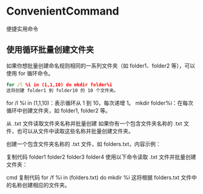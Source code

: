 # ConvenientCommand
便捷实用命令

## 使用循环批量创建文件夹
如果你想批量创建命名规则相同的一系列文件夹（如 folder1、folder2 等），可以使用 for 循环命令。

```cmd
for /l %i in (1,1,10) do mkdir folder%i
这将创建 folder1 到 folder10 的 10 个文件夹。
```
for /l %i in (1,1,10)：表示循环从 1 到 10，每次递增 1。
mkdir folder%i：在每次循环中创建文件夹，如 folder1, folder2 等。

从 .txt 文件读取文件夹名称并批量创建
如果你有一个包含文件夹名称的 .txt 文件，也可以从文件中读取这些名称并批量创建文件夹。

创建一个包含文件夹名称的 .txt 文件，如 folders.txt，内容示例：

复制代码
folder1
folder2
folder3
folder4
使用以下命令读取 .txt 文件并批量创建文件夹：

cmd
复制代码
for /f %i in (folders.txt) do mkdir %i
这将根据 folders.txt 文件中的名称创建相应的文件夹。
